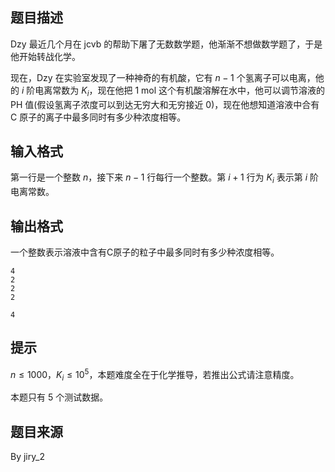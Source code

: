 ## 题目描述

Dzy 最近几个月在 jcvb 的帮助下屠了无数数学题，他渐渐不想做数学题了，于是他开始转战化学。

现在，Dzy 在实验室发现了一种神奇的有机酸，它有 $n-1$ 个氢离子可以电离，他的 $i$ 阶电离常数为 $K_i$，现在他把 $1~\mathrm {mol}$ 这个有机酸溶解在水中，他可以调节溶液的 PH 值(假设氢离子浓度可以到达无穷大和无穷接近 $0$)，现在他想知道溶液中合有 C 原子的离子中最多同时有多少种浓度相等。

## 输入格式

第一行是一个整数 $n$，接下来 $n-1$ 行每行一个整数。第 $i+1$ 行为 $K_i$ 表示第 $i$ 阶电离常数。

## 输出格式

一个整数表示溶液中含有C原子的粒子中最多同时有多少种浓度相等。

```input1
4
2
2
2
```
```output1
4
```

## 提示

$n \le 1000，K_i  \le 10^5$，本题难度全在于化学推导，若推出公式请注意精度。

本题只有 5 个测试数据。

## 题目来源

By jiry_2
